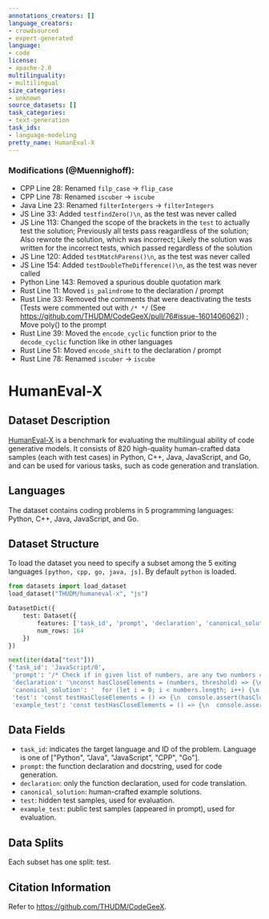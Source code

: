 ```yaml
---
annotations_creators: []
language_creators:
- crowdsourced
- expert-generated
language:
- code
license:
- apache-2.0
multilinguality:
- multilingual
size_categories:
- unknown
source_datasets: []
task_categories:
- text-generation
task_ids:
- language-modeling
pretty_name: HumanEval-X
---
```



### Modifications (@Muennighoff):

- CPP Line 28: Renamed `filp_case` -> `flip_case`
- CPP Line 78: Renamed `iscuber` -> `iscube`
- Java Line 23: Renamed `filterIntergers` -> `filterIntegers`
- JS Line 33: Added `testfindZero()\n`, as the test was never called
- JS Line 113: Changed the scope of the brackets in the `test` to actually test the solution; Previously all tests pass reagardless of the solution; Also rewrote the solution, which was incorrect; Likely the solution was written for the incorrect tests, which passed regardless of the solution
- JS Line 120: Added `testMatchParens()\n`, as the test was never called
- JS Line 154: Added `testDoubleTheDifference()\n`, as the test was never called
- Python Line 143: Removed a spurious double quotation mark
- Rust Line 11: Moved `is_palindrome`  to the declaration / prompt
- Rust Line 33: Removed the comments that were deactivating the tests (Tests were commented out with `/* */` (See https://github.com/THUDM/CodeGeeX/pull/76#issue-1601406062)) ; Move poly() to the prompt
- Rust Line 39: Moved the `encode_cyclic` function prior to the `decode_cyclic` function like in other languages
- Rust Line 51: Moved `encode_shift` to the declaration / prompt
- Rust Line 78: Renamed `iscuber` -> `iscube`


# HumanEval-X

## Dataset Description
[HumanEval-X](https://github.com/THUDM/CodeGeeX) is a benchmark for evaluating the multilingual ability of code generative models. It consists of 820 high-quality human-crafted data samples (each with test cases) in Python, C++, Java, JavaScript, and Go, and can be used for various tasks, such as code generation and translation.

## Languages

The dataset contains coding problems in 5 programming languages: Python, C++, Java, JavaScript, and Go.

## Dataset Structure
To load the dataset you need to specify a subset among the 5 exiting languages  `[python, cpp, go, java, js]`. By default `python` is loaded.

```python
from datasets import load_dataset
load_dataset("THUDM/humaneval-x", "js")

DatasetDict({
    test: Dataset({
        features: ['task_id', 'prompt', 'declaration', 'canonical_solution', 'test', 'example_test'],
        num_rows: 164
    })
})
```

```python
next(iter(data["test"]))
{'task_id': 'JavaScript/0',
 'prompt': '/* Check if in given list of numbers, are any two numbers closer to each other than\n  given threshold.\n  >>> hasCloseElements([1.0, 2.0, 3.0], 0.5)\n  false\n  >>> hasCloseElements([1.0, 2.8, 3.0, 4.0, 5.0, 2.0], 0.3)\n  true\n  */\nconst hasCloseElements = (numbers, threshold) => {\n',
 'declaration': '\nconst hasCloseElements = (numbers, threshold) => {\n',
 'canonical_solution': '  for (let i = 0; i < numbers.length; i++) {\n    for (let j = 0; j < numbers.length; j++) {\n      if (i != j) {\n        let distance = Math.abs(numbers[i] - numbers[j]);\n        if (distance < threshold) {\n          return true;\n        }\n      }\n    }\n  }\n  return false;\n}\n\n',
 'test': 'const testHasCloseElements = () => {\n  console.assert(hasCloseElements([1.0, 2.0, 3.9, 4.0, 5.0, 2.2], 0.3) === true)\n  console.assert(\n    hasCloseElements([1.0, 2.0, 3.9, 4.0, 5.0, 2.2], 0.05) === false\n  )\n  console.assert(hasCloseElements([1.0, 2.0, 5.9, 4.0, 5.0], 0.95) === true)\n  console.assert(hasCloseElements([1.0, 2.0, 5.9, 4.0, 5.0], 0.8) === false)\n  console.assert(hasCloseElements([1.0, 2.0, 3.0, 4.0, 5.0, 2.0], 0.1) === true)\n  console.assert(hasCloseElements([1.1, 2.2, 3.1, 4.1, 5.1], 1.0) === true)\n  console.assert(hasCloseElements([1.1, 2.2, 3.1, 4.1, 5.1], 0.5) === false)\n}\n\ntestHasCloseElements()\n',
 'example_test': 'const testHasCloseElements = () => {\n  console.assert(hasCloseElements([1.0, 2.0, 3.0], 0.5) === false)\n  console.assert(\n    hasCloseElements([1.0, 2.8, 3.0, 4.0, 5.0, 2.0], 0.3) === true\n  )\n}\ntestHasCloseElements()\n'}
 ```


## Data Fields

*   ``task_id``: indicates the target language and ID of the problem. Language is one of ["Python", "Java", "JavaScript", "CPP", "Go"].
*   ``prompt``: the function declaration and docstring, used for code generation.
*   ``declaration``: only the function declaration, used for code translation.
*   ``canonical_solution``: human-crafted example solutions.
*   ``test``: hidden test samples, used for evaluation.
*   ``example_test``: public test samples (appeared in prompt), used for evaluation.

## Data Splits

Each subset has one split: test.

## Citation Information

Refer to https://github.com/THUDM/CodeGeeX.
